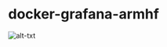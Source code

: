 # docker-grafana-armhf

![alt-txt](https://travis-ci.org/hoodlum/docker-grafana-armhf.svg?branch=master)
